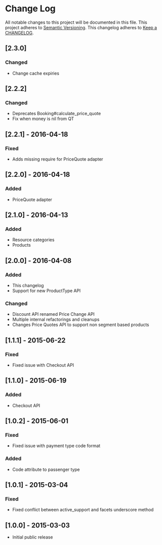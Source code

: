 # Change Log
All notable changes to this project will be documented in this file.
This project adheres to [Semantic Versioning](http://semver.org/).
This changelog adheres to [Keep a CHANGELOG](http://keepachangelog.com/).

## [2.3.0]

### Changed
 - Change cache expiries

## [2.2.2]
### Changed
 - Deprecates Booking#calculate_price_quote
 - Fix when money is nil from QT

## [2.2.1] - 2016-04-18
### Fixed
 - Adds missing require for PriceQuote adapter

## [2.2.0] - 2016-04-18
### Added
 - PriceQuote adapter

## [2.1.0] - 2016-04-13
### Added
 - Resource categories
 - Products

## [2.0.0] - 2016-04-08
### Added
- This changelog
- Support for new ProductType API

### Changed
- Discount API renamed Price Change API
- Multiple internal refactorings and cleanups
- Changes Price Quotes API to support non segment based products

## [1.1.1] - 2015-06-22
### Fixed
- Fixed issue with Checkout API

## [1.1.0] - 2015-06-19
### Added
- Checkout API

## [1.0.2] - 2015-06-01
### Fixed
- Fixed issue with payment type code format

### Added
- Code attribute to passenger type

## [1.0.1] - 2015-03-04
### Fixed
- Fixed conflict between active_support and facets underscore method

## [1.0.0] - 2015-03-03
- Initial public release
